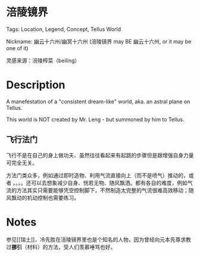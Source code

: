 # 涪陵镜界

Tags: Location, Legend, Concept, Tellus World

Nickname: 幽云十六州/幽冥十六州 (涪陵镜界 may BE 幽云十六州, or it may be one of it)

灵感来源：涪陵榨菜（beiling）

# Description

A manefestation of a "consistent dream-like" world, aka. an astral plane on Tellus.

This world is NOT created by Mr. Leng - but summoned by him to Tellus.

## 飞行法门

飞行不是在自己的身上做功夫、虽然往往看起来有起跳的步骤但是跟增强自身力量可完全无关。

方法门类众多，例如通过即时造物、利用气流直接向上（而不是喷气）推动的，或者 。。。。还可以去想象减少自身、恍若无物、随风飘洒。都有各自的难度，例如气流的方法其实只需要能够凭空控制脚下，不然制造太完整的气流很难高效移动；随风飘动的机动控制也需要练习。

# Notes

参见[[瑞土]]，冷先胜在涪陵镜界里也是个知名的人物，因为曾经向元本先尊求教过**挪引**（材料）<!--This term is undefined in old notes-->的方法，受人们羡慕唾骂也好。